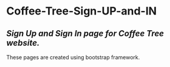 # Coffee-Tree-Sign-UP-and-IN

## _Sign Up and Sign In page for Coffee Tree website._

These pages are created using bootstrap framework.


